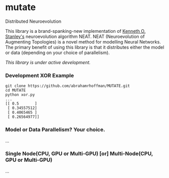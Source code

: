 # mutate
Distributed Neuroevolution

This library is a brand-spanking-new implementation of <a href = "http://www.cs.ucf.edu/~kstanley/">Kenneth O. Stanley's</a> neuroevolution algorithm NEAT. NEAT (Neuroevolution of Augmenting Topologies) is a novel method for modelling Neural Networks. The primary benefit of using this library is that it distributes either the model or data (depending on your choice of parallelism).

<i>This library is under active development.</i>

<h3>Development XOR Example</h3>

```
git clone https://github.com/abrahamrhoffman/MUTATE.git
cd MUTATE
python xor.py
...
[[ 0.5       ]
 [ 0.34557512]
 [ 0.4065465 ]
 [ 0.26564977]]
```

<h3>Model or Data Parallelism? Your choice.</h3>
...

<h3>Single Node(CPU, GPU or Multi-GPU) [or] Multi-Node(CPU, GPU or Multi-GPU)</h3>
...
